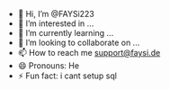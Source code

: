 - 👋 Hi, I’m @FAYSi223
- 👀 I’m interested in ...
- 🌱 I’m currently learning ...
- 💞️ I’m looking to collaborate on ...
- 📫 How to reach me support@faysi.de
- 😄 Pronouns: He
- ⚡ Fun fact: i cant setup sql

<!---
FAYSi223/FAYSi223 is a ✨ special ✨ repository because its `README.md` (this file) appears on your GitHub profile.
You can click the Preview link to take a look at your changes.
--->
